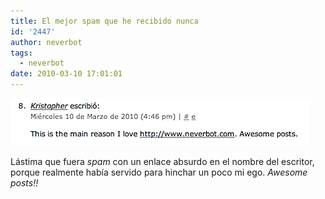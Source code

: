 ```yaml
---
title: El mejor spam que he recibido nunca
id: '2447'
author: neverbot
tags:
  - neverbot
date: 2010-03-10 17:01:01
---
```


![Captura de pantalla 2010-03-10 a las 16.59.39.png](./el-mejor-spam-que-he-recibido-nunca/Captura-de-pantalla-2010-03-10-a-las-16.59.39.png)

Lástima que fuera _spam_ con un enlace absurdo en el nombre del escritor, porque realmente había servido para hinchar un poco mi ego. _Awesome posts!!_